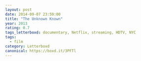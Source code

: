```yaml
---
layout: post 
date: 2014-09-07 23:59:00
title: "The Unknown Known"
year: 2013
rating: 0.7
tags_letterboxd: documentary, Netflix, streaming, HDTV, NYC
tags:
  - film
category: Letterboxd
canonical: https://boxd.it/3PFTl
---
```

